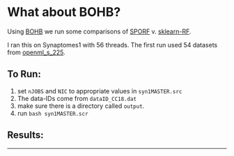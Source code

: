 # What about BOHB?

Using [BOHB](https://github.com/automl/HpBandSter) we run some comparisons of [SPORF](https://github.com/neurodata/SPORF) v. [sklearn-RF](https://scikit-learn.org/stable/modules/generated/sklearn.ensemble.RandomForestClassifier.html).


I ran this on Synaptomes1 with 56 threads. The first run used 54
datasets from [openml_s_225](https://www.openml.org/s/225).


## To Run:

1. set `nJOBS` and `NIC` to appropriate values in `syn1MASTER.src`
2. The data-IDs come from `dataID_CC18.dat`
3. make sure there is a directory called `output`.
4. run `bash syn1MASTER.scr`


## Results:




---
